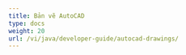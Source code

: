 ```yaml
---
title: Bản vẽ AutoCAD
type: docs
weight: 20
url: /vi/java/developer-guide/autocad-drawings/
---
```

